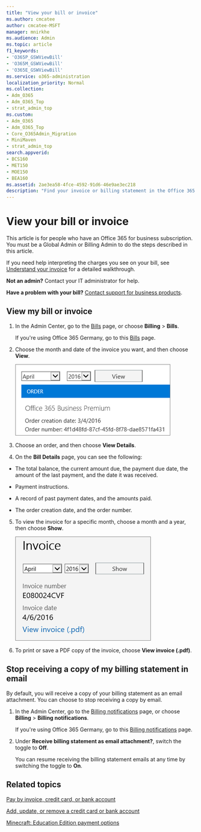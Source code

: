 ```yaml
---
title: "View your bill or invoice"
ms.author: cmcatee
author: cmcatee-MSFT
manager: mnirkhe
ms.audience: Admin
ms.topic: article
f1_keywords:
- 'O365P_GSWViewBill'
- 'O365M_GSWViewBill'
- 'O365E_GSWViewBill'
ms.service: o365-administration
localization_priority: Normal
ms.collection:
- Adm_O365
- Adm_O365_Top
- strat_admin_top
ms.custom:
- Adm_O365
- Adm_O365_Top
- Core_O365Admin_Migration
- MiniMaven
- strat_admin_top
search.appverid:
- BCS160
- MET150
- MOE150
- BEA160
ms.assetid: 2ae3ea58-4fce-4592-91d6-46e9ae3ec218
description: "Find your invoice or billing statement in the Office 365 admin center. You can also save and print a copy of your bill."
---
```

<!-- Clone: AgentUniversity\commerce\how-to-download-invoice.md -->

# View your bill or invoice

This article is for people who have an Office 365 for business subscription. You must be a Global Admin or Billing Admin to do the steps described in this article.
  
If you need help interpreting the charges you see on your bill, see [Understand your invoice](understand-your-invoice.md) for a detailed walkthrough. 
  
 **Not an admin?** Contact your IT administrator for help. 
  
 **Have a problem with your bill?** [Contact support for business products](../contact-support-for-business-products.md). 
  
## View my bill or invoice

1. In the Admin Center, go to the <a href="https://go.microsoft.com/fwlink/p/?linkid=848039" target="_blank">Bills</a> page, or choose **Billing** \> **Bills**.
    
    If you're using Office 365 Germany, go to this <a href="https://go.microsoft.com/fwlink/p/?linkid=848040" target="_blank">Bills</a> page. 
    
2. Choose the month and date of the invoice you want, and then choose **View**.
    
    ![Screen shot of the Bills page in the Office 365 Admin Center.](../media/93e9bd66-b09a-4f68-b4bd-b2d87fde78d1.png)
  
3. Choose an order, and then choose **View Details**.
    
4. On the **Bill Details** page, you can see the following: 
    
  - The total balance, the current amount due, the payment due date, the amount of the last payment, and the date it was received.
    
  - Payment instructions.
    
  - A record of past payment dates, and the amounts paid.
    
  - The order creation date, and the order number.
    
5. To view the invoice for a specific month, choose a month and a year, then choose **Show**.
    
    ![Screen shot of the Invoice section of the Bill Details page in the Office 365 Admin Center.](../media/ef920095-f581-4d1a-bf92-a007c8fe7121.png)
  
6. To print or save a PDF copy of the invoice, choose **View invoice (.pdf)**.
    
## Stop receiving a copy of my billing statement in email

By default, you will receive a copy of your billing statement as an email attachment. You can choose to stop receiving a copy by email.
  
1. In the Admin Center, go to the <a href="https://go.microsoft.com/fwlink/p/?linkid=853212" target="_blank">Billing notifications</a> page, or choose **Billing** \> **Billing notifications**.
    
    If you're using Office 365 Germany, go to this <a href="https://go.microsoft.com/fwlink/p/?linkid=853213" target="_blank">Billing notifications</a> page. 
    
2. Under **Receive billing statement as email attachment?**, switch the toggle to **Off**.
    
    You can resume receiving the billing statement emails at any time by switching the toggle to **On**.
  
## Related topics

[Pay by invoice, credit card, or bank account](pay-for-your-subscription.md)
  
[Add, update, or remove a credit card or bank account](add-update-or-remove-credit-card-or-bank-account.md)
    
[Minecraft: Education Edition payment options](https://go.microsoft.com/fwlink/p/?linkid=838761)